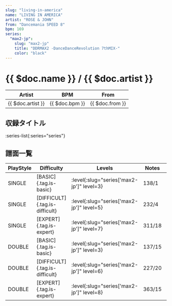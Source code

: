 ```yaml
---
slug: "living-in-america"
name: "LIVING IN AMERICA"
artist: "ROSE & JOHN"
from: "Dancemania SPEED 8"
bpm: 169
series:
  "max2-jp":
    slug: "max2-jp"
    title: "DDRMAX2 -DanceDanceRevolution 7thMIX-"
    color: "black"
---
```


# {{ $doc.name }} / {{ $doc.artist }}

|Artist|BPM|From|
|------|---|----|
|{{ $doc.artist }}|{{ $doc.bpm }}|{{ $doc.from }}|

## 収録タイトル

:series-list{:series="series"}

## 譜面一覧

|PlayStyle|Difficulty|Levels|Notes|Movie|
|---------|----------|------|-----|-----|
|SINGLE|[BASIC]{.tag.is-basic}|:level{:slug="series['max2-jp']" level=3}|138/1||
|SINGLE|[DIFFICULT]{.tag.is-difficult}|:level{:slug="series['max2-jp']" level=5}|232/4||
|SINGLE|[EXPERT]{.tag.is-expert}|:level{:slug="series['max2-jp']" level=7}|311/18||
|DOUBLE|[BASIC]{.tag.is-basic}|:level{:slug="series['max2-jp']" level=3}|137/15||
|DOUBLE|[DIFFICULT]{.tag.is-difficult}|:level{:slug="series['max2-jp']" level=6}|227/20||
|DOUBLE|[EXPERT]{.tag.is-expert}|:level{:slug="series['max2-jp']" level=8}|363/15||
